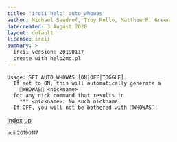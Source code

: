 ```yaml
---
title: 'ircii help: auto_whowas'
author: Michael Sandrof, Troy Rollo, Matthew R. Green
datecreated: 3 August 2020
layout: default
license: ircii
summary: >
  ircii version: 20190117
  create with help2md.pl
---
```

```
Usage: SET AUTO_WHOWAS [ON|OFF|TOGGLE]
  If set to ON, this will automatically generate a 
    WHOWAS <nickname>
  for any nick command that results in 
    *** <nickname>: No such nickname
  If OFF, you will not be bothered with WHOWAS. 
```

[index](index.html)
[up](..)

<small> ircii 20190117 </small>
